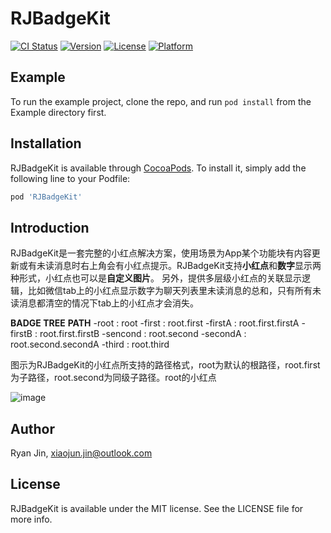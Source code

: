 # RJBadgeKit

[![CI Status](http://img.shields.io/travis/RylanJIN/RJBadgeKit.svg?style=flat)](https://travis-ci.org/RylanJIN/RJBadgeKit)
[![Version](https://img.shields.io/cocoapods/v/RJBadgeKit.svg?style=flat)](http://cocoapods.org/pods/RJBadgeKit)
[![License](https://img.shields.io/cocoapods/l/RJBadgeKit.svg?style=flat)](http://cocoapods.org/pods/RJBadgeKit)
[![Platform](https://img.shields.io/cocoapods/p/RJBadgeKit.svg?style=flat)](http://cocoapods.org/pods/RJBadgeKit)

## Example

To run the example project, clone the repo, and run `pod install` from the Example directory first.

## Installation

RJBadgeKit is available through [CocoaPods](http://cocoapods.org). To install
it, simply add the following line to your Podfile:

```ruby
pod 'RJBadgeKit'
```

## Introduction

RJBadgeKit是一套完整的小红点解决方案，使用场景为App某个功能块有内容更新或有未读消息时右上角会有小红点提示。RJBadgeKit支持**小红点**和**数字**显示两种形式，小红点也可以是**自定义图片**。 另外，提供多层级小红点的关联显示逻辑，比如微信tab上的小红点显示数字为聊天列表里未读消息的总和，只有所有未读消息都清空的情况下tab上的小红点才会消失。

**BADGE TREE**            **PATH**
-root               : root
    -first          : root.first
         -firstA    : root.first.firstA
         -firstB    : root.first.firstB
    -sencond        : root.second
           -secondA : root.second.secondA
    -third          : root.third

图示为RJBadgeKit的小红点所支持的路径格式，root为默认的根路径，root.first为子路径，root.second为同级子路径。root的小红点


![image](https://github.com/RylanJIN/RJBadgeKit/blob/master/Example/demo.gif)

## Author

Ryan Jin, xiaojun.jin@outlook.com

## License

RJBadgeKit is available under the MIT license. See the LICENSE file for more info.
